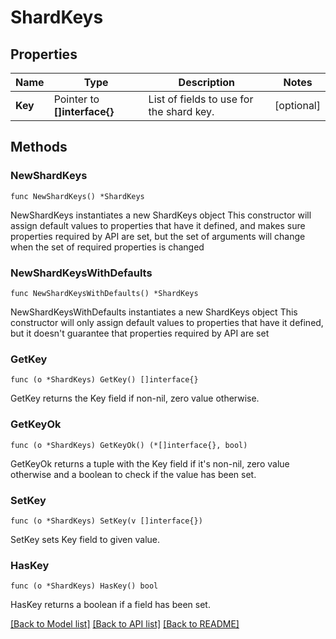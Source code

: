 # ShardKeys

## Properties

Name | Type | Description | Notes
------------ | ------------- | ------------- | -------------
**Key** | Pointer to **[]interface{}** | List of fields to use for the shard key. | [optional] 

## Methods

### NewShardKeys

`func NewShardKeys() *ShardKeys`

NewShardKeys instantiates a new ShardKeys object
This constructor will assign default values to properties that have it defined,
and makes sure properties required by API are set, but the set of arguments
will change when the set of required properties is changed

### NewShardKeysWithDefaults

`func NewShardKeysWithDefaults() *ShardKeys`

NewShardKeysWithDefaults instantiates a new ShardKeys object
This constructor will only assign default values to properties that have it defined,
but it doesn't guarantee that properties required by API are set

### GetKey

`func (o *ShardKeys) GetKey() []interface{}`

GetKey returns the Key field if non-nil, zero value otherwise.

### GetKeyOk

`func (o *ShardKeys) GetKeyOk() (*[]interface{}, bool)`

GetKeyOk returns a tuple with the Key field if it's non-nil, zero value otherwise
and a boolean to check if the value has been set.

### SetKey

`func (o *ShardKeys) SetKey(v []interface{})`

SetKey sets Key field to given value.

### HasKey

`func (o *ShardKeys) HasKey() bool`

HasKey returns a boolean if a field has been set.

[[Back to Model list]](../README.md#documentation-for-models) [[Back to API list]](../README.md#documentation-for-api-endpoints) [[Back to README]](../README.md)


